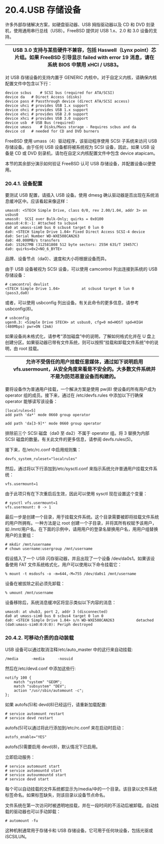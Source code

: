 # 20.4.USB 存储设备

许多外部存储解决方案，如硬盘驱动器、USB 拇指驱动器以及 CD 和 DVD 刻录机，使用通用串行总线（USB）。FreeBSD 提供对 USB 1.x、2.0 和 3.0 设备的支持。

|  | USB 3.0 支持与某些硬件不兼容，包括 Haswell（Lynx point）芯片组。如果 FreeBSD 引导显示 failed with error 19 消息，请在系统 BIOS 中禁用 xHCI / USB3。|
| -- | ------------------------------------------------------------------------------------------------------------------------------------------------------ |

对 USB 存储设备的支持内置于 GENERIC 内核中。对于自定义内核，请确保内核配置文件中包含以下行：

```
device scbus	# SCSI bus (required for ATA/SCSI)
device da	# Direct Access (disks)
device pass	# Passthrough device (direct ATA/SCSI access)
device uhci	# provides USB 1.x support
device ohci	# provides USB 1.x support
device ehci	# provides USB 2.0 support
device xhci	# provides USB 3.0 support
device usb	# USB Bus (required)
device umass	# Disks/Mass storage - Requires scbus and da
device cd	# needed for CD and DVD burners
```

FreeBSD 使用 umass（4）驱动程序，该驱动程序使用 SCSI 子系统来访问 USB 存储设备。由于任何 USB 设备都将被系统视为 SCSI 设备，因此，如果 USB 设备是 CD 或 DVD 刻录机，请勿在自定义内核配置文件中包含 device atapicam。

本节的其余部分演示如何验证 FreeBSD 认可 USB 存储设备，并配置设备以便使用。

### 20.4.1. 设备配置

要测试 USB 配置，请插入 USB 设备。使用 dmesg 确认驱动器是否出现在系统消息缓冲区中。应该看起来像这样：

```
umass0: <STECH Simple Drive, class 0/0, rev 2.00/1.04, addr 3> on usbus0
umass0:  SCSI over Bulk-Only; quirks = 0x0100
umass0:4:0:-1: Attached to scbus4
da0 at umass-sim0 bus 0 scbus4 target 0 lun 0
da0: <STECH Simple Drive 1.04> Fixed Direct Access SCSI-4 device
da0: Serial Number WD-WXE508CAN263
da0: 40.000MB/s transfers
da0: 152627MB (312581808 512 byte sectors: 255H 63S/T 19457C)
da0: quirks=0x2<NO_6_BYTE>
```

品牌、设备节点（da0）、速度和大小将根据设备而异。

由于 USB 设备被视为 SCSI 设备，可以使用 camcontrol 列出连接到系统的 USB 存储设备：

```
# camcontrol devlist
<STECH Simple Drive 1.04>          at scbus4 target 0 lun 0 (pass3,da0)
```

或者，可以使用 usbconfig 列出设备。有关此命令的更多信息，请参考 usbconfig(8)。

```
# usbconfig
ugen0.3: <Simple Drive STECH> at usbus0, cfg=0 md=HOST spd=HIGH (480Mbps) pwr=ON (2mA)
```

如果设备尚未格式化，请参考“添加磁盘”中的说明，了解如何格式化并在 U 盘上创建分区。如果驱动器已带有文件系统，则可以按照“挂载和卸载文件系统”中的说明，由 root 挂载。

|  | 允许不受信任的用户挂载任意媒体，通过如下说明启用 vfs.usermount，从安全角度来看是不安全的。大多数文件系统并不是为防范恶意设备而构建的。|
| -- | ----------------------------------------------------------------------------------------------------------------------------------------- |

要将设备作为普通用户挂载，一个解决方案是使用 pw(8) 使设备的所有用户成为 operator 组的成员。接下来，通过在 /etc/devfs.rules 中添加以下行确保 operator 能够读写该设备：

```
[localrules=5]
add path 'da*' mode 0660 group operator
```

```
add path 'da[3-9]*' mode 0660 group operator
```

排除前三个 SCSI 磁盘（da0 至 da2）不属于 operator 组。将 3 替换为内部 SCSI 磁盘的数量。有关此文件的更多信息，请参阅 devfs.rules(5)。

接下来，在/etc/rc.conf 中启用规则集：

```
devfs_system_ruleset="localrules"
```

然后，通过将以下行添加到/etc/sysctl.conf 来指示系统允许普通用户挂载文件系统：

```
vfs.usermount=1
```

由于此项只有在下次重启后生效，因此可以使用 sysctl 现在设置这个变量：

```
# sysctl vfs.usermount=1
vfs.usermount: 0 -> 1
```

最后一步是创建一个目录，用于挂载文件系统。这个目录需要被即将挂载文件系统的用户所拥有。一种方法是让 root 创建一个子目录，并将其所有权赋予该用户，如 /mnt/用户名。在下面的示例中，请用用户的登录名替换用户名，用用户组替换用户的主要组：

```
# mkdir /mnt/username
# chown username:usergroup /mnt/username
```

假设插入了一个 USB 闪存驱动器，并且出现了一个设备 /dev/da0s1。如果该设备使用 FAT 文件系统格式化，用户可以使用以下命令挂载它：

```
% mount -t msdosfs -o -m=644,-M=755 /dev/da0s1 /mnt/username
```

设备在被拔除之前必须先卸载：

```
% umount /mnt/username
```

设备移除后，系统消息缓冲区将显示类似以下内容的消息：

```
umass0: at uhub3, port 2, addr 3 (disconnected)
da0 at umass-sim0 bus 0 scbus4 target 0 lun 0
da0: <STECH Simple Drive 1.04> s/n WD-WXE508CAN263          detached
(da0:umass-sim0:0:0:0): Periph destroyed
```

### 20.4.2. 可移动介质的自动装载

USB 设备可以通过取消注释/etc/auto_master 中的这行来自动挂载:

```
/media		-media		-nosuid
```

然后在/etc/devd.conf 中添加这些行:

```
notify 100 {
	match "system" "GEOM";
	match "subsystem" "DEV";
	action "/usr/sbin/automount -c";
};
```

如果 autofs(5)和 devd(8)已经运行，请重新加载配置:

```
# service automount restart
# service devd restart
```

autofs(5)可以通过将此行添加到/etc/rc.conf 来在启动时启动：

```
autofs_enable="YES"
```

autofs(5)需要启用 devd(8)，默认情况下已启用。

立即启动服务：

```
# service automount start
# service automountd start
# service autounmountd start
# service devd start
```

每个可以自动挂载的文件系统都显示为/media/中的一个目录。该目录以文件系统标签命名。如果标签缺失，则该目录以设备节点命名。

文件系统在第一次访问时被透明地挂载，并在一段时间的不活动后被卸载。自动挂载的驱动器也可以手动卸载：

```
# automount -fu
```

这种机制通常用于存储卡和 USB 存储设备。它可用于任何块设备，包括光驱或 iSCSILUN。
